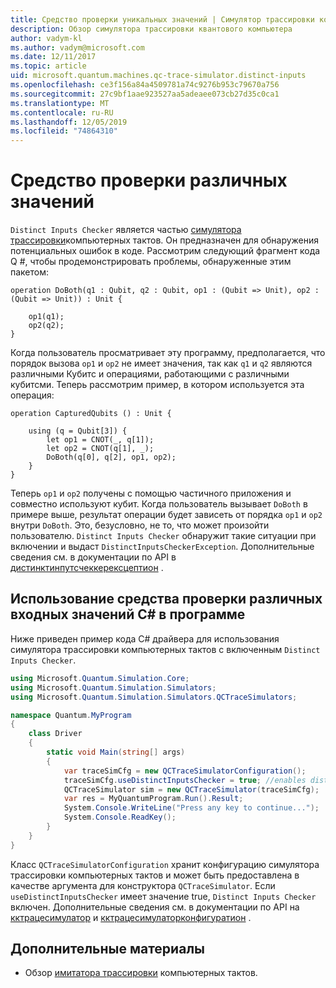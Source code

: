 ```yaml
---
title: Средство проверки уникальных значений | Симулятор трассировки компьютерных тактов | Документация Майкрософт
description: Обзор симулятора трассировки квантового компьютера
author: vadym-kl
ms.author: vadym@microsoft.com
ms.date: 12/11/2017
ms.topic: article
uid: microsoft.quantum.machines.qc-trace-simulator.distinct-inputs
ms.openlocfilehash: ce3f156a84a4509781a74c9276b953c79670a756
ms.sourcegitcommit: 27c9bf1aae923527aa5adeaee073cb27d35c0ca1
ms.translationtype: MT
ms.contentlocale: ru-RU
ms.lasthandoff: 12/05/2019
ms.locfileid: "74864310"
---
```

# <a name="distinct-inputs-checker"></a>Средство проверки различных значений

`Distinct Inputs Checker` является частью [симулятора трассировки](xref:microsoft.quantum.machines.qc-trace-simulator.intro)компьютерных тактов. Он предназначен для обнаружения потенциальных ошибок в коде. Рассмотрим следующий фрагмент кода Q #, чтобы продемонстрировать проблемы, обнаруженные этим пакетом:

```qsharp
operation DoBoth(q1 : Qubit, q2 : Qubit, op1 : (Qubit => Unit), op2 : (Qubit => Unit)) : Unit {

    op1(q1);
    op2(q2);
}
```

Когда пользователь просматривает эту программу, предполагается, что порядок вызова `op1` и `op2` не имеет значения, так как `q1` и `q2` являются различными Кубитс и операциями, работающими с различными кубитсми. Теперь рассмотрим пример, в котором используется эта операция:

```qsharp
operation CapturedQubits () : Unit {

    using (q = Qubit[3]) {
        let op1 = CNOT(_, q[1]);
        let op2 = CNOT(q[1], _);
        DoBoth(q[0], q[2], op1, op2);
    }
}
```

Теперь `op1` и `op2` получены с помощью частичного приложения и совместно используют кубит. Когда пользователь вызывает `DoBoth` в примере выше, результат операции будет зависеть от порядка `op1` и `op2` внутри `DoBoth`. Это, безусловно, не то, что может произойти пользователю. `Distinct Inputs Checker` обнаружит такие ситуации при включении и выдаст `DistinctInputsCheckerException`. Дополнительные сведения см. в документации по API в [дистинктинпутсчеккерексцептион](https://docs.microsoft.com/dotnet/api/Microsoft.Quantum.Simulation.Simulators.QCTraceSimulators.DistinctInputsCheckerException) .

## <a name="using-the-distinct-inputs-checker-in-your-c-program"></a>Использование средства проверки различных входных значений C# в программе

Ниже приведен пример кода C# драйвера для использования симулятора трассировки компьютерных тактов с включенным `Distinct Inputs Checker`.

```csharp
using Microsoft.Quantum.Simulation.Core;
using Microsoft.Quantum.Simulation.Simulators;
using Microsoft.Quantum.Simulation.Simulators.QCTraceSimulators;

namespace Quantum.MyProgram
{
    class Driver
    {
        static void Main(string[] args)
        {
            var traceSimCfg = new QCTraceSimulatorConfiguration();
            traceSimCfg.useDistinctInputsChecker = true; //enables distinct inputs checker
            QCTraceSimulator sim = new QCTraceSimulator(traceSimCfg);
            var res = MyQuantumProgram.Run().Result;
            System.Console.WriteLine("Press any key to continue...");
            System.Console.ReadKey();
        }
    }
}
```

Класс `QCTraceSimulatorConfiguration` хранит конфигурацию симулятора трассировки компьютерных тактов и может быть предоставлена в качестве аргумента для конструктора `QCTraceSimulator`. Если `useDistinctInputsChecker` имеет значение true, `Distinct Inputs Checker` включен. Дополнительные сведения см. в документации по API на [кктрацесимулатор](https://docs.microsoft.com/dotnet/api/Microsoft.Quantum.Simulation.Simulators.QCTraceSimulators.QCTraceSimulator) и [кктрацесимулаторконфигуратион](https://docs.microsoft.com/dotnet/api/Microsoft.Quantum.Simulation.Simulators.QCTraceSimulators.QCTraceSimulatorConfiguration?) .

## <a name="see-also"></a>Дополнительные материалы

- Обзор [имитатора трассировки](xref:microsoft.quantum.machines.qc-trace-simulator.intro) компьютерных тактов.
